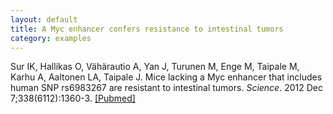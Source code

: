 ```yaml
---
layout: default
title: A Myc enhancer confers resistance to intestinal tumors
category: examples
---
```


Sur IK, Hallikas O, Vähärautio A, Yan J, Turunen M, Enge M, Taipale M, Karhu A, Aaltonen LA, Taipale J. Mice lacking a Myc enhancer that includes human SNP rs6983267 are resistant to intestinal tumors. _Science_. 2012 Dec 7;338(6112):1360-3. <a class="pubmed-link" href="http://www.ncbi.nlm.nih.gov/pubmed/23118011" target="_blank">[Pubmed]</a>


